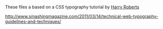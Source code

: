 These files a based on a CSS typography tutorial by [Harry Roberts](www.smashingmagazine.com/author/harry-roberts/)

http://www.smashingmagazine.com/2011/03/14/technical-web-typography-guidelines-and-techniques/
